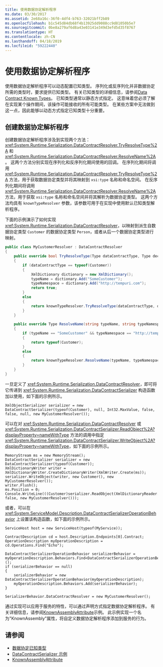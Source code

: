 ```yaml
---
title: 使用数据协定解析程序
ms.date: 03/30/2017
ms.assetid: 2e68a16c-36f0-4df4-b763-32021bff2b89
ms.openlocfilehash: b1c545d84db68f4b13925dd9088cc9d81050b5e7
ms.sourcegitcommit: 0be8a279af6d8a43e03141e349d3efd5d35f8767
ms.translationtype: HT
ms.contentlocale: zh-CN
ms.lasthandoff: 04/18/2019
ms.locfileid: "59222440"
---
```

# <a name="using-a-data-contract-resolver"></a>使用数据协定解析程序
使用数据协定解析程序可以动态配置已知类型。 序列化或反序列化并非数据协定所需的类型时，要求提供已知类型。 有关已知类型的详细信息，请参阅[Data Contract Known Types](../../../../docs/framework/wcf/feature-details/data-contract-known-types.md)。 已知类型通常以静态方式指定。 这意味着您必须了解在实现某个操作期间，该操作可能接收的所有可能类型。 在某些方案中无法做到这一点，因此能够以动态方式指定已知类型十分重要。  
  
## <a name="creating-a-data-contract-resolver"></a>创建数据协定解析程序  
 创建数据协定解析程序涉及到实现两个方法：<xref:System.Runtime.Serialization.DataContractResolver.TryResolveType%2A> 和 <xref:System.Runtime.Serialization.DataContractResolver.ResolveName%2A>。 这两个方法分别实现在序列化和反序列化期间使用的回调。 在序列化期间将调用 <xref:System.Runtime.Serialization.DataContractResolver.TryResolveType%2A> 方法，用于获取数据协定类型并将其映射到 `xsi:type` 名称和命名空间。 在反序列化期间将调用 <xref:System.Runtime.Serialization.DataContractResolver.ResolveName%2A> 方法，用于获取 `xsi:type` 名称和命名空间并将其解析为数据协定类型。 这两个方法均具有 `knownTypeResolver` 参数，该参数可用于在实现中使用默认已知类型解析程序。  
  
 下面的示例演示了如何实现 <xref:System.Runtime.Serialization.DataContractResolver>，以映射到派生自数据协定类型 `Customer` 的数据协定类型 `Person`，或者从后一个数据协定类型进行映射。  
  
```csharp  
public class MyCustomerResolver : DataContractResolver  
{  
    public override bool TryResolveType(Type dataContractType, Type declaredType, DataContractResolver knownTypeResolver, out XmlDictionaryString typeName, out XmlDictionaryString typeNamespace)  
    {  
        if (dataContractType == typeof(Customer))  
        {  
            XmlDictionary dictionary = new XmlDictionary();  
            typeName = dictionary.Add("SomeCustomer");  
            typeNamespace = dictionary.Add("http://tempuri.com");  
            return true;  
        }  
        else  
        {  
            return knownTypeResolver.TryResolveType(dataContractType, declaredType, null, out typeName, out typeNamespace);  
        }  
    }  
  
    public override Type ResolveName(string typeName, string typeNamespace, DataContractResolver knownTypeResolver)  
    {  
        if (typeName == "SomeCustomer" && typeNamespace == "http://tempuri.com")  
        {  
            return typeof(Customer);  
        }  
        else  
        {  
            return knownTypeResolver.ResolveName(typeName, typeNamespace, null);  
        }  
    }  
}  
```  
  
 一旦定义了 <xref:System.Runtime.Serialization.DataContractResolver>，即可将它传递到 <xref:System.Runtime.Serialization.DataContractSerializer> 构造函数加以使用，如下面的示例所示。  
  
```  
XmlObjectSerializer serializer = new DataContractSerializer(typeof(Customer), null, Int32.MaxValue, false, false, null, new MyCustomerResolver());  
```  
  
 可以在对 <xref:System.Runtime.Serialization.DataContractResolver> 或 <xref:System.Runtime.Serialization.DataContractSerializer.ReadObject%2A?displayProperty=nameWithType> 方法的调用中指定  <xref:System.Runtime.Serialization.DataContractSerializer.WriteObject%2A?displayProperty=nameWithType>，如下面的示例所示。  
  
```  
MemoryStream ms = new MemoryStream();  
DataContractSerializer serializer = new DataContractSerializer(typeof(Customer));  
XmlDictionaryWriter writer = XmlDictionaryWriter.CreateDictionaryWriter(XmlWriter.Create(ms));  
serializer.WriteObject(writer, new Customer(), new MyCustomerResolver());  
writer.Flush();  
ms.Position = 0;  
Console.WriteLine(((Customer)serializer.ReadObject(XmlDictionaryReader.CreateDictionaryReader(XmlReader.Create(ms)), false, new MyCustomerResolver()));  
```  
  
 或者，可以在 <xref:System.ServiceModel.Description.DataContractSerializerOperationBehavior> 上设置该构造函数，如下面的示例所示。  
  
```  
ServiceHost host = new ServiceHost(typeof(MyService));  
  
ContractDescription cd = host.Description.Endpoints[0].Contract;  
OperationDescription myOperationDescription = cd.Operations.Find("Echo");  
  
DataContractSerializerOperationBehavior serializerBehavior = myOperationDescription.Behaviors.Find<DataContractSerializerOperationBehavior>();  
if (serializerBehavior == null)  
{  
    serializerBehavior = new DataContractSerializerOperationBehavior(myOperationDescription);  
    myOperationDescription.Behaviors.Add(serializerBehavior);  
}  
  
SerializerBehavior.DataContractResolver = new MyCustomerResolver();  
```  
  
 通过实现可以应用于服务的特性，可以通过声明方式指定数据协定解析程序。  有关详细信息，请参阅[KnownAssemblyAttribute](../../../../docs/framework/wcf/samples/knownassemblyattribute.md)示例。 此示例实现一个名为"KnownAssembly"属性，将自定义数据协定解析程序添加到服务的行为。  
  
## <a name="see-also"></a>请参阅

- [数据协定已知类型](../../../../docs/framework/wcf/feature-details/data-contract-known-types.md)
- [DataContractSerializer 示例](../../../../docs/framework/wcf/samples/datacontractserializer-sample.md)
- [KnownAssemblyAttribute](../../../../docs/framework/wcf/samples/knownassemblyattribute.md)
